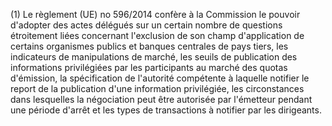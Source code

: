 (1) Le règlement (UE) no 596/2014 confère à la Commission le pouvoir d'adopter des actes délégués sur un certain nombre de questions étroitement liées concernant l'exclusion de son champ d'application de certains organismes publics et banques centrales de pays tiers, les indicateurs de manipulations de marché, les seuils de publication des informations privilégiées par les participants au marché des quotas d'émission, la spécification de l'autorité compétente à laquelle notifier le report de la publication d'une information privilégiée, les circonstances dans lesquelles la négociation peut être autorisée par l'émetteur pendant une période d'arrêt et les types de transactions à notifier par les dirigeants.